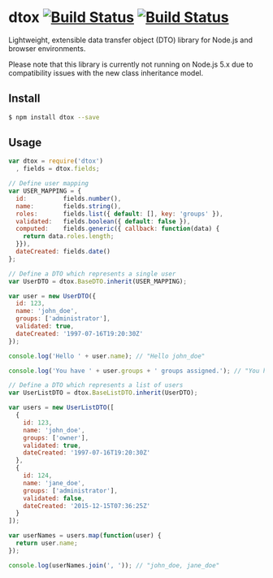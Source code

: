 # dtox [![Build Status](https://img.shields.io/travis/pstadler/dtox/master.svg?style=flat-square)](https://travis-ci.org/pstadler/dtox) [![Build Status](https://img.shields.io/coveralls/pstadler/dtox/master.svg?style=flat-square)](https://coveralls.io/github/pstadler/dtox?branch=master)

Lightweight, extensible data transfer object (DTO) library for Node.js and browser environments.

Please note that this library is currently not running on Node.js 5.x due to compatibility issues with the new class inheritance model.

## Install

```bash
$ npm install dtox --save
```

## Usage

```js
var dtox = require('dtox')
  , fields = dtox.fields;

// Define user mapping
var USER_MAPPING = {
  id:          fields.number(),
  name:        fields.string(),
  roles:       fields.list({ default: [], key: 'groups' }),
  validated:   fields.boolean({ default: false }),
  computed:    fields.generic({ callback: function(data) {
    return data.roles.length;
  }}),
  dateCreated: fields.date()
};

// Define a DTO which represents a single user
var UserDTO = dtox.BaseDTO.inherit(USER_MAPPING);

var user = new UserDTO({
  id: 123,
  name: 'john_doe',
  groups: ['administrator'],
  validated: true,
  dateCreated: '1997-07-16T19:20:30Z'
});

console.log('Hello ' + user.name); // "Hello john_doe"

console.log('You have ' + user.groups + ' groups assigned.'); // "You have 1 groups assigned"

// Define a DTO which represents a list of users
var UserListDTO = dtox.BaseListDTO.inherit(UserDTO);

var users = new UserListDTO([
  {
    id: 123,
    name: 'john_doe',
    groups: ['owner'],
    validated: true,
    dateCreated: '1997-07-16T19:20:30Z'
  },
  {
    id: 124,
    name: 'jane_doe',
    groups: ['administrator'],
    validated: false,
    dateCreated: '2015-12-15T07:36:25Z'
  }
]);

var userNames = users.map(function(user) {
  return user.name;
});

console.log(userNames.join(', ')); // "john_doe, jane_doe"
```
